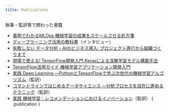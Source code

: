 ```yaml
---
title: Publications
---
```


執筆・監訳等で関わった書籍

- [事例でわかるMLOps 機械学習の成果をスケールさせる処方箋](https://www.amazon.co.jp/事例でわかるMLOps-機械学習の成果をスケールさせる処方箋-KS情報科学専門書-杉山-阿聖/dp/4065369568)
- [ディープラーニング活用の教科書](https://www.amazon.co.jp/dp/4296100548)（インタビュー）
- [失敗しない データ分析・AIのビジネス導入: プロジェクト進行から組織づくりまで](https://www.amazon.co.jp/dp/4627854110)
- [現場で使える! TensorFlow開発入門 Kerasによる深層学習モデル構築手法](https://www.amazon.co.jp/dp/4798154121)
- [TensorFlow活用ガイド 機械学習アプリケーション開発入門](https://www.amazon.co.jp/dp/4774195049)
- [実践 Deep Learning ―PythonとTensorFlowで学ぶ次世代の機械学習アルゴリズム](https://www.amazon.co.jp/dp/4873118328)（監訳）
- [コマンドラインではじめるデータサイエンス ―分析プロセスを自在に進めるテクニック](https://www.amazon.co.jp/dp/4873117410)（監訳）
- [実践 機械学習：レコメンデーションにおけるイノベーション](https://community.mapr.jp/pdf-practical-machine-learning.html)（監訳）
{ .publication }
